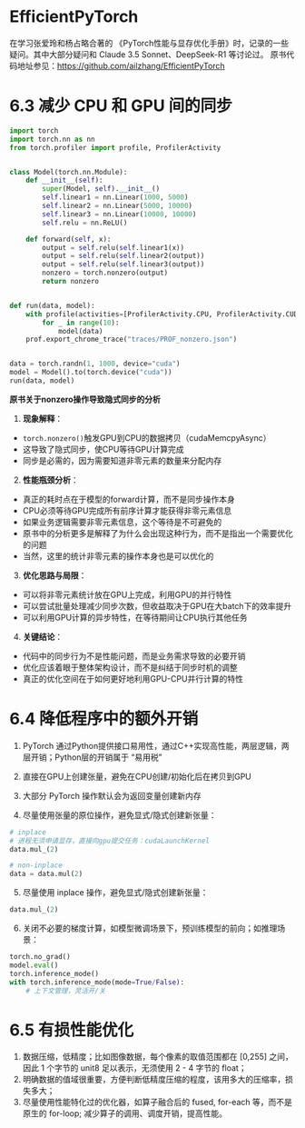 # EfficientPyTorch
在学习张爱玲和杨占略合著的 《PyTorch性能与显存优化手册》时，记录的一些疑问。其中大部分疑问和 Claude 3.5 Sonnet、DeepSeek-R1 等讨论过。
原书代码地址参见：https://github.com/ailzhang/EfficientPyTorch

# 6.3 减少 CPU 和 GPU 间的同步

```python
import torch
import torch.nn as nn
from torch.profiler import profile, ProfilerActivity


class Model(torch.nn.Module):
    def __init__(self):
        super(Model, self).__init__()
        self.linear1 = nn.Linear(1000, 5000)
        self.linear2 = nn.Linear(5000, 10000)
        self.linear3 = nn.Linear(10000, 10000)
        self.relu = nn.ReLU()

    def forward(self, x):
        output = self.relu(self.linear1(x))
        output = self.relu(self.linear2(output))
        output = self.relu(self.linear3(output))
        nonzero = torch.nonzero(output)
        return nonzero


def run(data, model):
    with profile(activities=[ProfilerActivity.CPU, ProfilerActivity.CUDA]) as prof:
        for _ in range(10):
            model(data)
    prof.export_chrome_trace("traces/PROF_nonzero.json")


data = torch.randn(1, 1000, device="cuda")
model = Model().to(torch.device("cuda"))
run(data, model)

```

**原书关于nonzero操作导致隐式同步的分析**

1. **现象解释**：
- `torch.nonzero()`触发GPU到CPU的数据拷贝（cudaMemcpyAsync）
- 这导致了隐式同步，使CPU等待GPU计算完成
- 同步是必需的，因为需要知道非零元素的数量来分配内存

2. **性能瓶颈分析**：
- 真正的耗时点在于模型的forward计算，而不是同步操作本身
- CPU必须等待GPU完成所有前序计算才能获得非零元素信息
- 如果业务逻辑需要非零元素信息，这个等待是不可避免的
- 原书中的分析更多是解释了为什么会出现这种行为，而不是指出一个需要优化的问题
- 当然，这里的统计非零元素的操作本身也是可以优化的

3. **优化思路与局限**：
- 可以将非零元素统计放在GPU上完成，利用GPU的并行特性
- 可以尝试批量处理减少同步次数，但收益取决于GPU在大batch下的效率提升
- 可以利用GPU计算的异步特性，在等待期间让CPU执行其他任务

4. **关键结论**：
- 代码中的同步行为不是性能问题，而是业务需求导致的必要开销
- 优化应该着眼于整体架构设计，而不是纠结于同步时机的调整
- 真正的优化空间在于如何更好地利用GPU-CPU并行计算的特性


# 6.4 降低程序中的额外开销

1. PyTorch 通过Python提供接口易用性，通过C++实现高性能，两层逻辑，两层开销；Python层的开销属于 “易用税”

2. 直接在GPU上创建张量，避免在CPU创建/初始化后在拷贝到GPU 

3. 大部分 PyTorch 操作默认会为返回变量创建新内存

4. 尽量使用张量的原位操作，避免显式/隐式创建新张量：

```python
# inplace
# 进程无须申请显存，直接向gpu提交任务：cudaLaunchKernel
data.mul_(2)

# non-inplace
data = data.mul(2)
```

5. 尽量使用 inplace 操作，避免显式/隐式创建新张量：

```python
data.mul_(2)
```

6. 关闭不必要的梯度计算，如模型微调场景下，预训练模型的前向；如推理场景：

```python
torch.no_grad()
model.eval()
torch.inference_mode()
with torch.inference_mode(mode=True/False):
    # 上下文管理，灵活开/关
```

# 6.5 有损性能优化

1. 数据压缩，低精度；比如图像数据，每个像素的取值范围都在 [0,255] 之间，因此 1 个字节的 unit8 足以表示，无须使用 2 - 4 字节的 float；
2. 明确数据的值域很重要，方便判断低精度压缩的程度，该用多大的压缩率，损失多大；
3. 尽量使用性能特化过的优化器，如算子融合后的 fused, for-each 等，而不是原生的 for-loop; 减少算子的调用、调度开销，提高性能。

